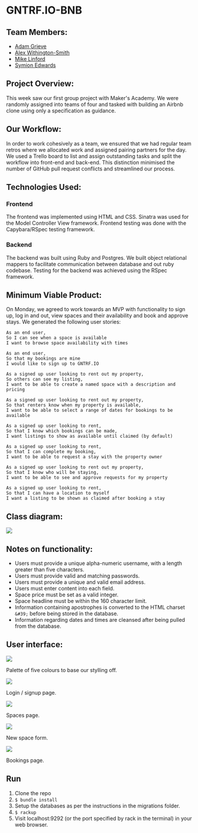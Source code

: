 # GNTRF.IO-BNB
## Team Members:
- [Adam Grieve](https://github.com/AdamusBG) 
- [Alex Withington-Smith](https://github.com/ehwus)
- [Mike Linford](https://github.com/MykeNuLeng)
- [Symion Edwards](https://github.com/sedwards93)

## Project Overview:
This week saw our first group project with Maker's Academy. We were randomly assigned into teams of four and tasked with building an Airbnb clone using only a specification as guidance. 
## Our Workflow:
In order to work cohesively as a team, we ensured that we had regular team retros where we allocated work and assigned pairing partners for the day. We used a Trello board to list and assign outstanding tasks and split the workflow into front-end and back-end. This distinction minimised the number of GitHub pull request conflicts and streamlined our process.

## Technologies Used:
### Frontend

The frontend was implemented using HTML and CSS. Sinatra was used for the Model Controller View framework. Frontend testing was done with the Capybara/RSpec testing framework.
### Backend

The backend was built using Ruby and Postgres. We built object relational mappers to facilitate communication between database and out ruby codebase. Testing for the backend was achieved using the RSpec framework. 

## Minimum Viable Product:
On Monday, we agreed to work towards an MVP with functionality to sign up, log in and out, view spaces and their availability and book and approve stays. We generated the following user stories:

    As an end user,
    So I can see when a space is available
    I want to browse space availability with times

    As an end user,
    So that my bookings are mine
    I would like to sign up to GNTRF.IO

    As a signed up user looking to rent out my property,
    So others can see my listing,
    I want to be able to create a named space with a description and pricing

    As a signed up user looking to rent out my property,
    So that renters know when my property is available,
    I want to be able to select a range of dates for bookings to be available

    As a signed up user looking to rent,
    So that I know which bookings can be made,
    I want listings to show as available until claimed (by default)

    As a signed up user looking to rent,
    So that I can complete my booking,
    I want to be able to request a stay with the property owner

    As a signed up user looking to rent out my property,
    So that I know who will be staying,
    I want to be able to see and approve requests for my property

    As a signed up user looking to rent,
    So that I can have a location to myself
    I want a listing to be shown as claimed after booking a stay

## Class diagram:
![](public/images/class_diagram.png)

## Notes on functionality:
 - Users must provide a unique alpha-numeric username, with a length greater than five characters. 
 - Users must provide valid and matching passwords.
 - Users must provide a unique and valid email address.
 - Users must enter content into each field.
 - Space price must be set as a valid integer. 
 - Space headline must be within the 160 character limit.
 - Information containing apostrophes is converted to the HTML charset `&#39;` before being stored in the database.
 - Information regarding dates and times are cleansed after being pulled from the database. 

## User interface:
![](public/images/colour_palette.png)

Palette of five colours to base our stylling off.

![](public/images/login_signup.png)

Login / signup page. 

![](public/images/view_spaces.png)

Spaces page.

![](public/images/new_space.png)

New space form.

![](public/images/bookings.png)

Bookings page. 

## Run
1.  Clone the repo
2.  `$ bundle install`
3.  Setup the databases as per the instructions in the migrations folder. 
4.  `$ rackup`
5.  Visit localhost:9292 (or the port specified by rack in the terminal) in your web browser.